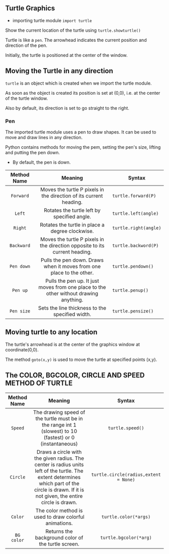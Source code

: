 ## Turtle Graphics

* importing turtle module `import turtle`
  
Show the current location of the turtle using `turtle.showturtle()`

Turtle is like a `pen`. The arrowhead indicates the current position and direction of the pen.

Initially, the turtle is positioned at the center of the window.

## Moving the Turtle in any direction

`turtle` is an object which is created when we import the turtle module.

As soon as the object is created its position is set at (0,0), i.e. at the center of the turtle window.

Also by default, its direction is set to go straight to the right.

### Pen

The imported turtle module uses a pen to draw shapes. It can be used to move and draw lines in any direction.

Python contains methods for moving the pem, setting the pen's size, lifting and putting the pen down.

* By default, the pen is down.

| Method Name | Meaning | Syntax |
| :---: | :---: | --- |
| `Forward` | Moves the turtle P pixels in the direction of its current heading.| `turtle.forward(P)` |
| `Left` | Rotates the turtle left by specified angle. | `turtle.left(angle)` |
| `Right` | Rotates the turtle in place a degree clockwise. | `turtle.right(angle)` |
| `Backward` | Moves the turtle P pixels in the direction opposite to its current heading.| `turtle.backword(P)` |
| `Pen down` | Pulls the pen down. Draws when it moves from one place to the other. | `turtle.pendown()` |
| `Pen up` | Pulls the pen up. It just moves from one place to the other without drawing anything. | `turtle.penup()` |
| `Pen size` | Sets the line thickness to the specified width. | `turtle.pensize()` |

## Moving turtle to any location

The turtle's arrowhead is at the center of the graphics window at coordinate(0,0).

The method `goto(x,y)` is used to move the turtle at specified points (x,y).


## The COLOR, BGCOLOR, CIRCLE AND SPEED METHOD OF TURTLE

| Method Name | Meaning | Syntax
| :---: | :---: | :---: |
| `Speed` | The drawing speed of the turtle must be in the range int 1 (slowest) to 10 (fastest) or 0 (instantaneous) | `turtle.speed()`
| `Circle` | Draws a circle with the given radius. The center is radius units left of the turtle. The extent determines which part of the circle is drawn. If it is not given, the entire circle is drawn. | `turtle.circle(radius,extent = None)` |
| `Color` | The color method is used to draw colorful animations. | `turtle.color(*args)` |
| `BG color` | Returns the background color of the turtle screen. | `turtle.bgcolor(*arg)` |
